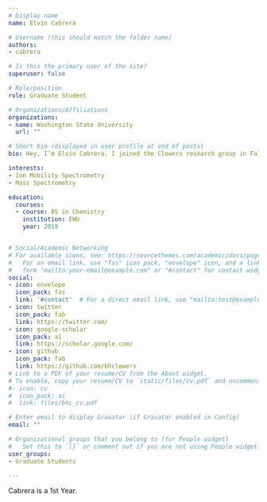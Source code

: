 ```yaml
---
# Display name
name: Elvin Cabrera

# Username (this should match the folder name)
authors:
- cabrera

# Is this the primary user of the site?
superuser: false

# Role/position
role: Graduate Student

# Organizations/Affiliations
organizations:
- name: Washington State University
  url: ""

# Short bio (displayed in user profile at end of posts)
bio: Hey, I’m Elvin Cabrera. I joined the Clowers research group in Fall of 2019. I recently graduated with my B.S. in chemistry from Eastern Washington University where my research focused on development of analytical methods for biofuels using Fourier-Transform infrared spectroscopy (FT-IR) and gas chromatography-mass spectrometry (GC-MS). I’m still exploring what topics my research will focus on; ideally my research will be analytical in nature with overlap in physical and biochemistry.

interests:
- Ion Mobility Spectrometry
- Mass Spectrometry

education:
  courses:
  - course: BS in Chemistry
    institution: EWU
    year: 2019


# Social/Academic Networking
# For available icons, see: https://sourcethemes.com/academic/docs/page-builder/#icons
#   For an email link, use "fas" icon pack, "envelope" icon, and a link in the
#   form "mailto:your-email@example.com" or "#contact" for contact widget.
social:
- icon: envelope
  icon_pack: fas
  link: '#contact'  # For a direct email link, use "mailto:test@example.org".
- icon: twitter
  icon_pack: fab
  link: https://twitter.com/
- icon: google-scholar
  icon_pack: ai
  link: https://scholar.google.com/
- icon: github
  icon_pack: fab
  link: https://github.com/bhclowers
# Link to a PDF of your resume/CV from the About widget.
# To enable, copy your resume/CV to `static/files/cv.pdf` and uncomment the lines below.
#- icon: cv
#  icon_pack: ai
#  link: files/bhc_cv.pdf

# Enter email to display Gravatar (if Gravatar enabled in Config)
email: ""

# Organizational groups that you belong to (for People widget)
#   Set this to `[]` or comment out if you are not using People widget.
user_groups:
- Graduate Students

---
```


Cabrera is a 1st Year. 


